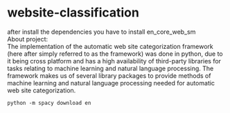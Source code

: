 # website-classification

after install the dependencies you have to install en_core_web_sm                  
                About project:      
The implementation of the automatic web site categorization framework (here after simply referred to as the framework) was done in python, due to it being cross platform and has a high availability of third-party libraries for tasks relating to machine learning and natural language processing. The framework makes us of several library packages to provide methods of machine learning and natural language processing needed for automatic web site categorization.

```
python -m spacy download en
```
